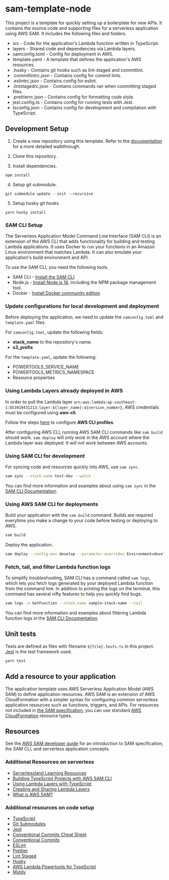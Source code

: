 # sam-template-node

This project is a template for quickly setting up a boilerplate for new APIs. It contains the source code and supporting files for a serverless application using AWS SAM. It includes the following files and folders.

-   src - Code for the application's Lambda function written in TypeScript.
-   layers - Shared code and dependencies via Lambda layers.
-   samconfig.toml - Config for deployment in AWS.
-   template.yaml - A template that defines the application's AWS resources.
-   .husky - Contains git hooks such as lint-staged and commitlint.
-   .commitlintrc.json - Contains config for commit lints.
-   .eslintrc.json - Contains config for eslint.
-   .lintstagedrc.json - Contains commands ran when committing staged files.
-   .prettierrc.json - Contains config for formatting code style.
-   jest.config.ts - Contains config for running tests with Jest.
-   tsconfig.json - Contains config for development and compilation with TypeScript.

## Development Setup

1. Create a new repository using this template. Refer to the [documentation](https://docs.github.com/en/repositories/creating-and-managing-repositories/creating-a-repository-from-a-template) for a more detailed walkthrough.

2. Clone this repository.

3. Install dependencies.

```
npm install
```

4. Setup git submodule.

```
git submodule update --init --recursive
```

5. Setup husky git hooks

```
yarn husky install
```

### SAM CLI Setup

The Serverless Application Model Command Line Interface (SAM CLI) is an extension of the AWS CLI that adds functionality for building and testing Lambda applications. It uses Docker to run your functions in an Amazon Linux environment that matches Lambda. It can also emulate your application's build environment and API.

To use the SAM CLI, you need the following tools.

-   SAM CLI - [Install the SAM CLI](https://docs.aws.amazon.com/serverless-application-model/latest/developerguide/serverless-sam-cli-install.html)
-   Node.js - [Install Node.js 16](https://nodejs.org/en/), including the NPM package management tool.
-   Docker - [Install Docker community edition](https://hub.docker.com/search/?type=edition&offering=community)

### Update configurations for local development and deployment

Before deploying the application, we need to update the `samconfig.toml` and `template.yaml` files.

For `samconfig.toml`, update the following fields:

-   **stack_name** to the repository's name.
-   **s3_prefix**

For the `template.yaml`, update the following:

-   POWERTOOLS_SERVICE_NAME
-   POWERTOOLS_METRICS_NAMESPACE
-   Resource properties

### Using Lambda Layers already deployed in AWS

In order to pull the Lambda layer `arn:aws:lambda:ap-southeast-1:853919431213:layer:${layer_name}:${version_number}`, AWS credentials must be configured using **aws-cli**.

Follow the steps [here](https://docs.aws.amazon.com/cli/latest/userguide/cli-configure-profiles.html) to configure **AWS CLI profiles**.

After configuring AWS CLI, running AWS SAM CLI commands like `sam build` should work. `sam deploy` will only work in the AWS account where the Lambda layer was deployed. It will not work between AWS accounts.

### Using SAM CLI for development

For syncing code and resources quickly into AWS, use `sam sync`.

```bash
sam sync --stack-name test-dev --watch
```

You can find more information and examples about using `sam sync` in the [SAM CLI Documentation](https://docs.aws.amazon.com/serverless-application-model/latest/developerguide/sam-cli-command-reference-sam-sync.html).

### Using AWS SAM CLI for deployments

Build your application with the `sam build` command. Builds are required everytime you make a change to your code before testing or deploying to AWS.

```bash
sam build
```

Deploy the application.

```bash
sam deploy --config-env develop --parameter-overrides Environment=develop
```

### Fetch, tail, and filter Lambda function logs

To simplify troubleshooting, SAM CLI has a command called `sam logs`, which lets you fetch logs generated by your deployed Lambda function from the command line. In addition to printing the logs on the terminal, this command has several nifty features to help you quickly find bugs.

```bash
sam logs -n GetFunction --stack-name sample-stack-name --tail
```

You can find more information and examples about filtering Lambda function logs in the [SAM CLI Documentation](https://docs.aws.amazon.com/serverless-application-model/latest/developerguide/serverless-sam-cli-logging.html).

## Unit tests

Tests are defined as files with filename `${file}.tests.ts` in this project. [Jest](https://jestjs.io/) is the test framework used.

```bash
yarn test
```

## Add a resource to your application

The application template uses AWS Serverless Application Model (AWS SAM) to define application resources. AWS SAM is an extension of AWS CloudFormation with a simpler syntax for configuring common serverless application resources such as functions, triggers, and APIs. For resources not included in [the SAM specification](https://github.com/awslabs/serverless-application-model/blob/master/versions/2016-10-31.md), you can use standard [AWS CloudFormation](https://docs.aws.amazon.com/AWSCloudFormation/latest/UserGuide/aws-template-resource-type-ref.html) resource types.

## Resources

See the [AWS SAM developer guide](https://docs.aws.amazon.com/serverless-application-model/latest/developerguide/what-is-sam.html) for an introduction to SAM specification, the SAM CLI, and serverless application concepts.

### Additional Resources on serverless

-   [Serverlessland Learning Resources](https://serverlessland.com/learn)
-   [Building TypeScript Projects with AWS SAM CLI](https://aws.amazon.com/blogs/compute/building-typescript-projects-with-aws-sam-cli/)
-   [Using Lambda Layers with TypeScript](https://www.qloudx.com/how-to-split-typescript-based-lambda-functions-into-lambda-layers/)
-   [Creating and Sharing Lambda Layers](https://docs.aws.amazon.com/lambda/latest/dg/configuration-layers.html)
-   [What is AWS SAM?](https://docs.aws.amazon.com/serverless-application-model/latest/developerguide/what-is-sam.html)

### Additional resources on code setup

-   [TypeScript](https://www.typescriptlang.org/)
-   [Git Submodules](https://git-scm.com/book/en/v2/Git-Tools-Submodules)
-   [Jest](https://jestjs.io/docs/getting-started)
-   [Conventional Commits Cheat Sheet](https://gist.github.com/Zekfad/f51cb06ac76e2457f11c80ed705c95a3)
-   [Conventional Commits](https://www.conventionalcommits.org/en/v1.0.0/)
-   [ESLint](https://eslint.org/)
-   [Prettier](https://prettier.io/)
-   [Lint Staged](https://github.com/okonet/lint-staged)
-   [Husky](https://typicode.github.io/husky/#/)
-   [AWS Lambda Powertools for TypeScript](https://awslabs.github.io/aws-lambda-powertools-typescript/latest/)
-   [Middy](https://middy.js.org/docs/)

